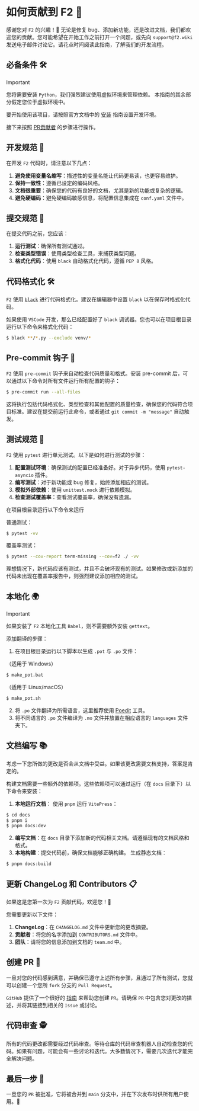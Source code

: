 # 如何贡献到 F2 🚀

感谢您对 `F2` 的兴趣！🎉 无论是修复 bug、添加新功能，还是改进文档，我们都欢迎您的贡献。您可能希望在开始工作之前打开一个问题，或先向 `support@f2.wiki` 发送电子邮件讨论它。请花点时间阅读此指南，了解我们的开发流程。

## 必备条件 🛠️
> [!IMPORTANT]
> 您将需要安装 `Python`，我们强烈建议使用虚拟环境来管理依赖。
> 本指南的其余部分假定您位于虚拟环境中。

要开始使用该项目，请按照官方文档中的 [安装](https://f2.wiki/install#必备条件) 指南设置开发环境。

接下来按照 [PR贡献者](https://f2.wiki/install#pr贡献者) 的步骤进行操作。

## 开发规范 📝
在开发 `F2` 代码时，请注意以下几点：

1. **避免使用变量名缩写**：描述性的变量名能让代码更易读，也更容易维护。
2. **保持一致性**：遵循已设定的编码风格。
3. **文档很重要**：确保您的代码有良好的文档，尤其是新的功能或复杂的逻辑。
4. **避免硬编码**：避免硬编码敏感信息，将配置信息集成在 `conf.yaml` 文件中。

## 提交规范 📌
在提交代码之前，您应该：

1. **运行测试**：确保所有测试通过。
2. **检查类型错误**：使用类型检查工具，来捕获类型问题。
3. **格式化代码**：使用 `black` 自动格式化代码，遵循 `PEP 8` 风格。

## 代码格式化 🛠️

`F2` 使用 [`black`](https://github.com/psf/black) 进行代码格式化。建议在编辑器中设置 `black` 以在保存时格式化代码。

如果使用 `VSCode` 开发，那么已经配置好了 `black` 调试器。您也可以在项目根目录运行以下命令来格式化代码：

```bash
$ black **/*.py --exclude venv/*
```

## Pre-commit 钩子 🔄

`F2` 使用 `pre-commit` 钩子来自动检查代码质量和格式。安装 pre-commit 后，可以通过以下命令对所有文件运行所有配置的钩子：

```bash
$ pre-commit run --all-files
```

这将执行包括代码格式化、类型检查和其他配置的质量检查，确保您的代码符合项目标准。建议在提交前运行此命令，或者通过 `git commit -m "message"` 自动触发。

## 测试规范 🧪
`F2` 使用 `pytest` 进行单元测试。以下是如何进行测试的步骤：

1. **配置测试环境**：确保测试的配置已经准备好。对于异步代码，使用 `pytest-asyncio` 插件。
2. **编写测试**：对于新功能或 bug 修复，始终添加相应的测试。
3. **模拟外部依赖**：使用 `unittest.mock` 进行依赖模拟。
4. **检查测试覆盖率**：查看测试覆盖率，确保没有遗漏。

在项目根目录运行以下命令来运行

普通测试：
```bash
$ pytest -vv
```

覆盖率测试：
```bash
$ pytest --cov-report term-missing --cov=f2 ./ -vv
```

理想情况下，新代码应该有测试，并且不会破坏现有的测试。如果修改或新添加的代码未出现在覆盖率报告中，则强烈建议添加相应的测试。

## 本地化 🌍
> [!IMPORTANT]
> 如果安装了 `F2` 本地化工具 `Babel`，则不需要额外安装 `gettext`。

添加翻译的步骤：

1. 在项目根目录运行以下脚本以生成 `.pot` 与 `.po` 文件：

（适用于 Windows）
```bash
$ make_pot.bat
```
（适用于 Linux/macOS）
```bash
$ make_pot.sh
```
2. 将 `.po` 文件翻译为所需语言，这里推荐使用 [Poedit](https://poedit.net/) 工具。
3. 将不同语言的 `.po` 文件编译为 `.mo` 文件并放置在相应语言的 `languages` 文件夹下。

## 文档编写 📚
考虑一下您所做的更改是否会从文档中受益。如果该更改需要文档支持，答案是肯定的。

构建文档需要一些额外的依赖项。这些依赖项可以通过运行（在 `docs` 目录下）以下命令来安装：

1. **本地运行文档**：
使用 `pnpm` 运行 `VitePress`：
```bash
$ cd docs
$ pnpm i
$ pnpm docs:dev
```
2. **编写文档**：在 `docs` 目录下添加新的代码相关文档。请遵循现有的文档风格和格式。
3. **本地构建**：提交代码前，确保文档能够正确构建。
生成静态文档：
```bash
$ pnpm docs:build
```

## 更新 ChangeLog 和 Contributors 📋
如果这是您第一次为 `F2` 贡献代码，欢迎您！🎉

您需要更新以下文件：
1. **ChangeLog**：在 `CHANGELOG.md` 文件中更新您的更改摘要。
2. **贡献者**：将您的名字添加到 `CONTRIBUTORS.md` 文件中。
3. **团队**：请将您的信息添加到文档的 `team.md` 中。

## 创建 PR 🚀
一旦对您的代码感到满意，并确保已遵守上述所有步骤，且通过了所有测试，您就可以创建一个您所 `fork` 分支的 `Pull Request`。

`GitHub` 提供了一个很好的 [指南](https://docs.github.com/en/github/collaborating-with-issues-and-pull-requests/creating-a-pull-request) 来帮助您创建 `PR`。请确保 `PR` 中包含您对更改的描述，并将其链接到相关的 `Issue` 或讨论。

## 代码审查 🕵️
所有的代码更改都需要经过代码审查。等待仓库的代码审查机器人自动检查您的代码。如果有问题，可能会有一些讨论和迭代。大多数情况下，需要几次迭代才能完全解决问题。

## 最后一步 🏁
一旦您的 `PR` 被批准，它将被合并到 `main` 分支中，并在下次发布时供所有用户使用。🚀
